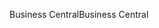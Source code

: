 <span data-ttu-id="09193-101">Business Central</span><span class="sxs-lookup"><span data-stu-id="09193-101">Business Central</span></span>
